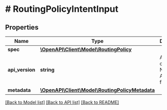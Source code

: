 # # RoutingPolicyIntentInput

## Properties

Name | Type | Description | Notes
------------ | ------------- | ------------- | -------------
**spec** | [**\OpenAPI\Client\Model\RoutingPolicy**](RoutingPolicy.md) |  |
**api_version** | **string** | API Version of the Nutanix v3 API framework. | [optional] [default to '3.1.0']
**metadata** | [**\OpenAPI\Client\Model\RoutingPolicyMetadata**](RoutingPolicyMetadata.md) |  |

[[Back to Model list]](../../README.md#models) [[Back to API list]](../../README.md#endpoints) [[Back to README]](../../README.md)
